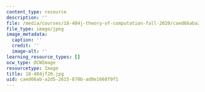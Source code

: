 ```yaml
---
content_type: resource
description: ''
file: /media/courses/18-404j-theory-of-computation-fall-2020/caed66aba2d52615870bad0e1668f9f1_18-404jf20.jpg
file_type: image/jpeg
image_metadata:
  caption: ''
  credit: ''
  image-alt: ''
learning_resource_types: []
ocw_type: OCWImage
resourcetype: Image
title: 18-404jf20.jpg
uid: caed66ab-a2d5-2615-870b-ad0e1668f9f1
---
```

